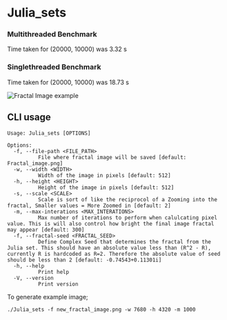 # Julia_sets

### Multithreaded Benchmark
Time taken for (20000, 10000) was 3.32 s

### Singlethreaded Benchmark
Time taken for (20000, 10000) was 18.73 s

![Fractal Image example](/new_fractal_image.png)

## CLI usage

```
Usage: Julia_sets [OPTIONS]

Options:
  -f, --file-path <FILE_PATH>
          File where fractal image will be saved [default: Fractal_image.png]
  -w, --width <WIDTH>
          Width of the image in pixels [default: 512]
  -h, --height <HEIGHT>
          Height of the image in pixels [default: 512]
  -s, --scale <SCALE>
          Scale is sort of like the reciprocol of a Zooming into the fractal, Smaller values = More Zoomed in [default: 2]
  -m, --max-interations <MAX_INTERATIONS>
          Max number of iterations to perform when calulcating pixel value. This is will also control how bright the final image fractal may appear [default: 300]
  -f, --fractal-seed <FRACTAL_SEED>
          Define Complex Seed that determines the fractal from the Julia set. This should have an absolute value less than (R^2 - R), currently R is hardcoded as R=2. Therefore the absolute value of seed should be less than 2 [default: -0.74543+0.11301i]
  -h, --help
          Print help
  -V, --version
          Print version
```

To generate example image;
```
./Julia_sets -f new_fractal_image.png -w 7680 -h 4320 -m 1000
```
